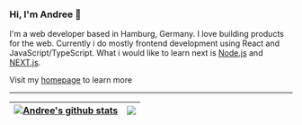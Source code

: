 ### Hi, I'm Andree 👋

I'm a web developer based in Hamburg, Germany. I love building products for the web. Currently i do mostly frontend development using React and JavaScript/TypeScript. What i would like to learn next is [Node.js](https://nodejs.org/en/) and [NEXT.js](https://nextjs.org/).

Visit my [homepage](https://andree-wille.de) to learn more
  
---
  
| <a href="https://github.com/anuraghazra/github-readme-stats"><img align="center" src="https://github-readme-stats.vercel.app/api?username=andreewille&show_icons=true&include_all_commits=true&theme=buefy&hide_border=true&count_private=true" alt="Andree's github stats" /></a> | <a href="https://github.com/anuraghazra/github-readme-stats"><img align="center" src="https://github-readme-stats.vercel.app/api/top-langs/?username=andreewille&layout=compact&theme=buefy&hide_border=true" /></a> |
| ------------- | ------------- |

<!--
**AndreeWille/AndreeWille** is a ✨ _special_ ✨ repository because its `README.md` (this file) appears on your GitHub profile.

Here are some ideas to get you started:

- 🔭 I’m currently working on ...
- 🌱 I’m currently learning ...
- 👯 I’m looking to collaborate on ...
- 🤔 I’m looking for help with ...
- 💬 Ask me about ...
- 📫 How to reach me: ...
- 😄 Pronouns: ...
- ⚡ Fun fact: ...
-->
